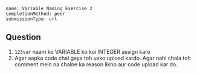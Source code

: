 ```ngMeta
name: Variable Naming Exercise 2
completionMethod: peer
submissionType: url
```

## Question

1. `123var` naam ke VARIABLE ko koi INTEGER assign karo
2. Agar aapka code chal gaya toh usko upload kardo. Agar nahi chala toh comment mein na chalne ka reason likho aur code upload kar do.
